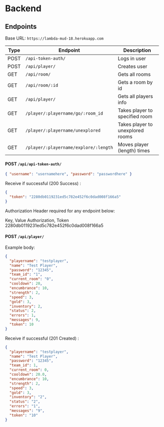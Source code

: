 # Backend

## Endpoints

Base URL: `https://lambda-mud-18.herokuapp.com`

| Type | Endpoint                              | Description                      |
| ---- | ------------------------------------- | -------------------------------- |
| POST | `/api-token-auth/`                    | Logs in user                     |
| POST | `/api/player/`                        | Creates user                     |
| GET  | `/api/room/`                          | Gets all rooms                   |
| GET  | `/api/room/:id`                       | Gets a room by id                |
| GET  | `/api/player/`                        | Gets all players info            |
| GET  | `/player/:playername/go/:room_id`     | Takes player to specified room   |
| GET  | `/player/:playername/unexplored`      | Takes player to unexplored rooms |
| GET  | `/player/:playername/explore/:length` | Moves player (length) times      |

#### POST `/api/api-token-auth/`

```json
{ "username": "usernamehere", "password": "passwordhere" }
```

Receive if successful (200 Success) :

```json
{
  "token": "2280db0119231ed5c782e452f6c0dad008f166a5"
}
```

Authorization Header required for any endpoint below:

Key, Value
Authorization, Token 2280db0119231ed5c782e452f6c0dad008f166a5

#### POST `/api/player/`

Example body:

```json
{
  "playername": "testplayer",
  "name": "Test Player",
  "password": "12345",
  "team_id": "1",
  "current_room": "0",
  "cooldown": 20,
  "encumbrance": 10,
  "strength": 2,
  "speed": 3,
  "gold": 3,
  "inventory": 2,
  "status": 2,
  "errors": 1,
  "messages": 9,
  "token": 10
}
```

Receive if successful (201 Created) :

```json
{
  "playername": "testplayer",
  "name": "Test Player",
  "password": "12345",
  "team_id": 1,
  "current_room": 0,
  "cooldown": 20.0,
  "encumbrance": 10,
  "strength": 2,
  "speed": 3,
  "gold": 3,
  "inventory": "2",
  "status": "2",
  "errors": "1",
  "messages": "9",
  "token": "10"
}
```
